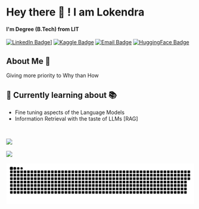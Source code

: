 # Hey there 👋 ! I am Lokendra 
#### I'm  Degree (B.Tech) from LIT

[![LinkedIn Badge](https://img.shields.io/badge/-LinkedIn-0077b5?style=flat-square&logo=Linkedin&logoColor=white)](https://www.linkedin.com/in/lokendra-singh-dataanalyst/)]
[![Kaggle Badge](https://img.shields.io/badge/-Kaggle-1DA1F2?style=flat-square&logo=Kaggle&logoColor=white)](https://www.kaggle.com/lokendra12345)
[![Email Badge](https://img.shields.io/badge/-Email-DB4437?style=flat-square&logo=Gmail&logoColor=white)](mailto:singhlokendra2164@gmail.com)
[![HuggingFace Badge](https://img.shields.io/badge/-HuggingFace-FFC300?style=flat-square&logo=HuggingFace&logoColor=white)](https://loky2002.netlify.app/)

## About Me 🚀

Giving more priority to Why than How 

## 🌱 Currently learning about 📚

- Fine tuning aspects of the Language Models
- Information Retrieval with the taste of LLMs [RAG]
<br>



 <a href="https://github.com/ashishakkumar"><img width="40%" src="https://github-readme-stats.vercel.app/api/top-langs/?username=ashishakkumar&theme=dark&hide=html,css,cmake&layout=compact&langs_count=4&bg_color=111010&hide_title=true"></a>
</p>

<a href="https://visitcount.itsvg.in">
  <img src="https://visitcount.itsvg.in/api?id=ashak&label=Profile%20Visits&color=6&icon=0&pretty=true" />
</a>

![My GitHub Snake Game](https://raw.githubusercontent.com/ashishakkumar/ashishakkumar/output/github-snake.svg)


<!--<p align="center">
    <img id="preview" src="https://komarev.com/ghpvc/?username=ashishakkumar&color=grey">

  ## GitHub Stats:

<p>
   <img width="766em" src="https://github-profile-trophy.vercel.app/?username=lokendrasingh&no-frame=true&row=1&column=7" /> <br>
 <img height="160em" src="https://github-readme-stats.vercel.app/api?username=lokendrasingh&show_icons=true&hide_border=true&count_private=true&include_all_commits=true&hide=contribs" />
  <img height="160em" src="https://github-readme-stats.vercel.app/api/top-langs/?username=lokendrasingh&show_icons=true&hide_border=true&layout=compact&langs_count=10"/>
</p> -->

<!--  [![](https://github-readme-stats.vercel.app/api/top-langs?username=lokendrasingh&hide=html,scss,stylus,blade,jupyter%20notebook&theme=algolia&show_icons=true)](https://github.com/ashishkumarak) -->
